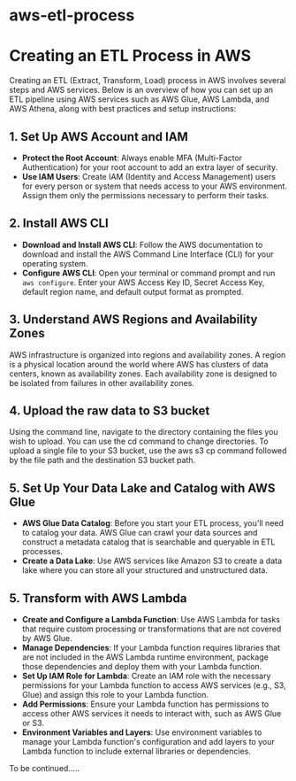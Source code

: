 # aws-etl-process
# Creating an ETL Process in AWS

Creating an ETL (Extract, Transform, Load) process in AWS involves several steps and AWS services. Below is an overview of how you can set up an ETL pipeline using AWS services such as AWS Glue, AWS Lambda, and AWS Athena, along with best practices and setup instructions:

## 1. Set Up AWS Account and IAM

- **Protect the Root Account**: Always enable MFA (Multi-Factor Authentication) for your root account to add an extra layer of security.
- **Use IAM Users**: Create IAM (Identity and Access Management) users for every person or system that needs access to your AWS environment. Assign them only the permissions necessary to perform their tasks.

## 2. Install AWS CLI

- **Download and Install AWS CLI**: Follow the AWS documentation to download and install the AWS Command Line Interface (CLI) for your operating system.
- **Configure AWS CLI**: Open your terminal or command prompt and run `aws configure`. Enter your AWS Access Key ID, Secret Access Key, default region name, and default output format as prompted.

## 3. Understand AWS Regions and Availability Zones

AWS infrastructure is organized into regions and availability zones. A region is a physical location around the world where AWS has clusters of data centers, known as availability zones. Each availability zone is designed to be isolated from failures in other availability zones.

## 4. Upload the raw data to S3 bucket
Using the command line, navigate to the directory containing the files you wish to upload. You can use the cd command to change directories. To upload a single file to your S3 bucket, use the aws s3 cp command followed by the file path and the destination S3 bucket path.

## 5. Set Up Your Data Lake and Catalog with AWS Glue

- **AWS Glue Data Catalog**: Before you start your ETL process, you'll need to catalog your data. AWS Glue can crawl your data sources and construct a metadata catalog that is searchable and queryable in ETL processes.
- **Create a Data Lake**: Use AWS services like Amazon S3 to create a data lake where you can store all your structured and unstructured data.


## 5. Transform with AWS Lambda

- **Create and Configure a Lambda Function**: Use AWS Lambda for tasks that require custom processing or transformations that are not covered by AWS Glue.
- **Manage Dependencies**: If your Lambda function requires libraries that are not included in the AWS Lambda runtime environment, package those dependencies and deploy them with your Lambda function.
- **Set Up IAM Role for Lambda**: Create an IAM role with the necessary permissions for your Lambda function to access AWS services (e.g., S3, Glue) and assign this role to your Lambda function.
- **Add Permissions**: Ensure your Lambda function has permissions to access other AWS services it needs to interact with, such as AWS Glue or S3.
- **Environment Variables and Layers**: Use environment variables to manage your Lambda function's configuration and add layers to your Lambda function to include external libraries or dependencies.


To be continued.....
